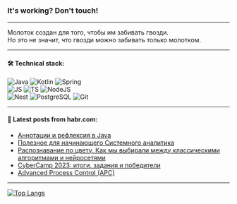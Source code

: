 ### It's working? Don't touch!

---
Молоток создан для того, чтобы им забивать гвозди. <br>
Но это не значит, что гвозди можно забивать только молотком.

---

#### 🛠️ Technical stack:

![Java](https://img.shields.io/badge/Java-informational?logo=Oracle&style=flat&logoColor=white&color=FF4500)
![Kotlin](https://img.shields.io/badge/Kotlin-informational?logo=Kotlin&style=flat&logoColor=white&color=774D97)
![Spring](https://img.shields.io/badge/SpringBoot-informational?logo=SpringBoot&style=flat&logoColor=white&color=6DB33F) <br>
![JS](https://img.shields.io/badge/JS-informational?logo=javaScript&style=flat&logoColor=black&color=F7Df1E)
![TS](https://img.shields.io/badge/TypeScript-informational?logo=typeScript&style=flat&logoColor=black&color=0667A8)
![NodeJS](https://img.shields.io/badge/NodeJS-informational?logo=node.js&style=flat&logoColor=white&color=70A760) <br>
![Nest](https://img.shields.io/badge/NestJS-informational?logo=NestJS&style=flat&logoColor=white&color=E0234E)
![PostgreSQL](https://img.shields.io/badge/PostgreSQL-informational?logo=PostgreSQL&style=flat&logoColor=white&color=DAA520)
![Git](https://img.shields.io/badge/Git-informational?logo=git&style=flat&logoColor=white&color=778899)

___

#### 💬 Latest posts from habr.com:

<!-- BLOG-POST-LIST:START -->
- [Аннотации и рефлексия в Java](https://habr.com/ru/companies/otus/articles/764244/?utm_source=habrahabr&utm_medium=rss&utm_campaign=764244)
- [Полезное для начинающего Системного аналитика](https://habr.com/ru/articles/764214/?utm_source=habrahabr&utm_medium=rss&utm_campaign=764214)
- [Распознавание по цвету. Как мы выбирали между классическими алгоритмами и нейросетями](https://habr.com/ru/companies/jetinfosystems/articles/764178/?utm_source=habrahabr&utm_medium=rss&utm_campaign=764178)
- [CyberCamp 2023: итоги, задания и победители](https://habr.com/ru/companies/jetinfosystems/articles/764174/?utm_source=habrahabr&utm_medium=rss&utm_campaign=764174)
- [Advanced Process Control &lpar;APC&rpar;](https://habr.com/ru/articles/764196/?utm_source=habrahabr&utm_medium=rss&utm_campaign=764196)
<!-- BLOG-POST-LIST:END -->

---
[![Top Langs](https://github-readme-stats-git-master-advtsetting-gmailcom.vercel.app/api/top-langs/?username=zloylis&langs_count=10&hide_title=false&title_color=e6edf3&size_weight=0.5&count_weight=0.5&layout=compact&hide_border=true&theme=dracula)](https://github.com/zloylis)

<!-- ![GitHub stats](https://github-readme-stats-git-master-advtsetting-gmailcom.vercel.app/api?username=zloylis&show_icons=true&hide_border=true&theme=dracula&hide_title=true&include_all_commits=true&count_private=true&hide=contribs&hide_rank=true) -->
